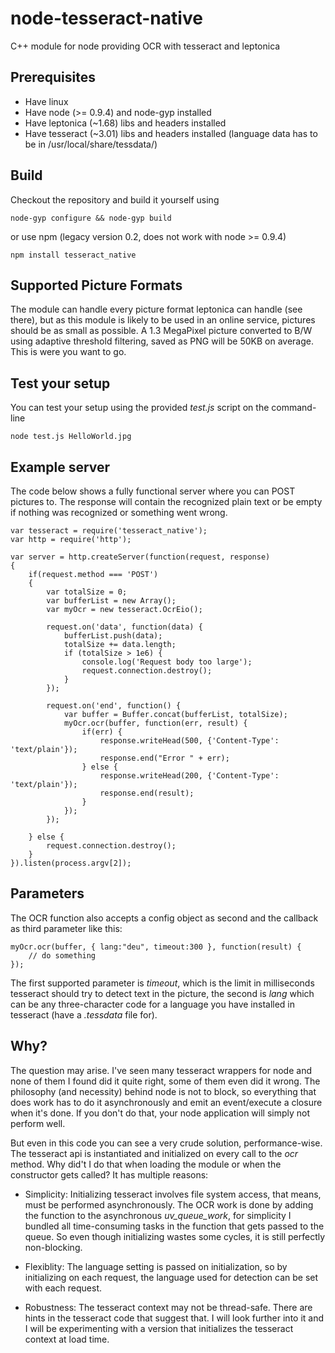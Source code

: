 node-tesseract-native
=====================

C++ module for node providing OCR with tesseract and leptonica

Prerequisites
-------------
 * Have linux
 * Have node (>= 0.9.4) and node-gyp installed
 * Have leptonica (~1.68) libs and headers installed
 * Have tesseract (~3.01) libs and headers installed (language data has to be in /usr/local/share/tessdata/)

Build
-----
Checkout the repository and build it yourself using

    node-gyp configure && node-gyp build
    
or use npm (legacy version 0.2, does not work with node >= 0.9.4)

    npm install tesseract_native

Supported Picture Formats
-------------------------

The module can handle every picture format leptonica can handle (see there), but as this module is likely to be used in an online service, pictures should be as small as possible. A 1.3 MegaPixel picture converted to B/W using adaptive threshold filtering, saved as PNG will be 50KB on average. This is were you want to go.

Test your setup
---------------

You can test your setup using the provided *test.js* script on the command-line

    node test.js HelloWorld.jpg

Example server
--------------

The code below shows a fully functional server where you can POST pictures to. The response will contain the recognized plain text or be empty if nothing was recognized or something went wrong.

    var tesseract = require('tesseract_native');
    var http = require('http');
    
    var server = http.createServer(function(request, response)
    {
        if(request.method === 'POST')
        {
            var totalSize = 0;
            var bufferList = new Array();
            var myOcr = new tesseract.OcrEio();
            
            request.on('data', function(data) {
                bufferList.push(data);
                totalSize += data.length;
                if (totalSize > 1e6) {
                    console.log('Request body too large');
                    request.connection.destroy();
                }
            });
            
            request.on('end', function() {
                var buffer = Buffer.concat(bufferList, totalSize);
                myOcr.ocr(buffer, function(err, result) {
                    if(err) {
                        response.writeHead(500, {'Content-Type': 'text/plain'});
                        response.end("Error " + err);
                    } else {
                        response.writeHead(200, {'Content-Type': 'text/plain'});
                        response.end(result);
                    }
                });
            });
            
        } else {
            request.connection.destroy();
        }
    }).listen(process.argv[2]);
    
Parameters
----------
    
The OCR function also accepts a config object as second and the callback as third parameter like this:

    myOcr.ocr(buffer, { lang:"deu", timeout:300 }, function(result) {
        // do something
    });
    
The first supported parameter is *timeout*, which is the limit in milliseconds tesseract should try to detect text in the picture, the second is *lang* which can be any three-character code for a language you have installed in tesseract (have a *.tessdata* file for).

Why?
----

The question may arise. I've seen many tesseract wrappers for node and none of them I found did it quite right, some of them even did it wrong. The philosophy (and necessity) behind node is not to block, so everything that does work has to do it asynchronously and emit an event/execute a closure when it's done. If you don't do that, your node application will simply not perform well.

But even in this code you can see a very crude solution, performance-wise. The tesseract api is instantiated and initialized on every call to the *ocr* method. Why did't I do that when loading the module or when the constructor gets called? It has multiple reasons:

 * Simplicity: Initializing tesseract involves file system access, that means, must be performed asynchronously. The OCR work is done by adding the function to the asynchronous *uv_queue_work*, for simplicity I bundled all time-consuming tasks in the function that gets passed to the queue. So even though initializing wastes some cycles, it is still perfectly non-blocking.

 * Flexiblity: The language setting is passed on initialization, so by initializing on each request, the language used for detection can be set with each request.

 * Robustness: The tesseract context may not be thread-safe. There are hints in the tesseract code that suggest that. I will look further into it and I will be experimenting with a version that initializes the tesseract context at load time.

